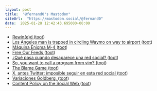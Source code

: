 ```yaml
---
layout: post
title:  "@fernand0's Mastodon"
siteUrl:  "https://mastodon.social/@fernand0"
date:  2025-01-28 12:42:43.695000+00:00
---
```

*  [Rewin(e)d ](https://rewined.vivino.com/8116813/b704d839e25578f5355cd675d48b43eb3e25e13e34f5b532d284d55878843fd) ([toot](https://mastodon.social/@fernand0/113906035175802102))
*  [Los Angeles man is trapped in circling Waymo on way to airport ](https://www.latimes.com/california/story/2025-01-05/los-angeles-man-trapped-in-circling-waymo-says-he-missed-his-flight-hom) ([toot](https://mastodon.social/@fernand0/113905835147612731))
*  [Máquina Enigma M-4 ](https://www.flickr.com/photos/fernand0/54270138779) ([toot](https://mastodon.social/@fernand0/113905779344269338))
*  [Free Our Feeds ](https://freeourfeeds.com) ([toot](https://mastodon.social/@fernand0/113905574056161932))
*  [¿Qué pasa cuando desaparece una red social? ](https://www.enriquedans.com/2025/01/que-pasa-cuando-desaparece-una-red-social.htm) ([toot](https://mastodon.social/@fernand0/113905228516856265))
*  [So, you want to call a program from vim? ](https://dev.to/fernand0/so-you-want-to-call-a-program-from-vim-of) ([toot](https://mastodon.social/@fernand0/113904398889424380))
*  [The Blame Game ](https://doc.searls.com/2025/01/19/the-blame-game) ([toot](https://mastodon.social/@fernand0/113904323757687073))
*  [X, antes Twitter: imposible seguir en esta red social ](https://www.consultorartesano.com/2025/01/x-antes-twitter-imposible-seguir-en-esta-red-social.htm) ([toot](https://mastodon.social/@fernand0/113903667720749593))
*  [Variaciones Goldberg. ](https://avecesunafoto.wordpress.com/2025/01/27/variaciones-goldberg) ([toot](https://mastodon.social/@fernand0/113901787466923545))
*  [Content Policy on the Social Web ](https://socialwebfoundation.org/2025/01/12/content-policy-on-the-social-web) ([toot](https://mastodon.social/@fernand0/113901688435876644))
